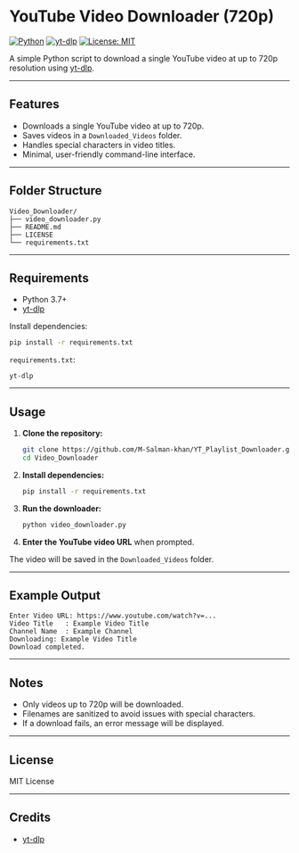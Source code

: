 # YouTube Video Downloader (720p)

[![Python](https://img.shields.io/badge/Python-3.7%2B-blue?logo=python)](https://www.python.org/)
[![yt-dlp](https://img.shields.io/badge/yt--dlp-latest-brightgreen?logo=youtube)](https://github.com/yt-dlp/yt-dlp)
[![License: MIT](https://img.shields.io/badge/License-MIT-yellow.svg)](LICENSE)

A simple Python script to download a single YouTube video at up to 720p resolution using [yt-dlp](https://github.com/yt-dlp/yt-dlp).

---

## Features

- Downloads a single YouTube video at up to 720p.
- Saves videos in a `Downloaded_Videos` folder.
- Handles special characters in video titles.
- Minimal, user-friendly command-line interface.

---

## Folder Structure

```
Video_Downloader/
├── video_downloader.py
├── README.md
├── LICENSE
└── requirements.txt
```

---

## Requirements

- Python 3.7+
- [yt-dlp](https://github.com/yt-dlp/yt-dlp)

Install dependencies:
```sh
pip install -r requirements.txt
```

`requirements.txt`:
```
yt-dlp
```

---

## Usage

1. **Clone the repository:**
    ```sh
    git clone https://github.com/M-Salman-khan/YT_Playlist_Downloader.git
    cd Video_Downloader
    ```

2. **Install dependencies:**
    ```sh
    pip install -r requirements.txt
    ```

3. **Run the downloader:**
    ```sh
    python video_downloader.py
    ```

4. **Enter the YouTube video URL** when prompted.

The video will be saved in the `Downloaded_Videos` folder.

---

## Example Output

```
Enter Video URL: https://www.youtube.com/watch?v=...
Video Title   : Example Video Title
Channel Name  : Example Channel
Downloading: Example Video Title
Download completed.
```

---

## Notes

- Only videos up to 720p will be downloaded.
- Filenames are sanitized to avoid issues with special characters.
- If a download fails, an error message will be displayed.

---

## License

MIT License

---

## Credits

- [yt-dlp](https://github.com/yt-dlp/yt-dlp)